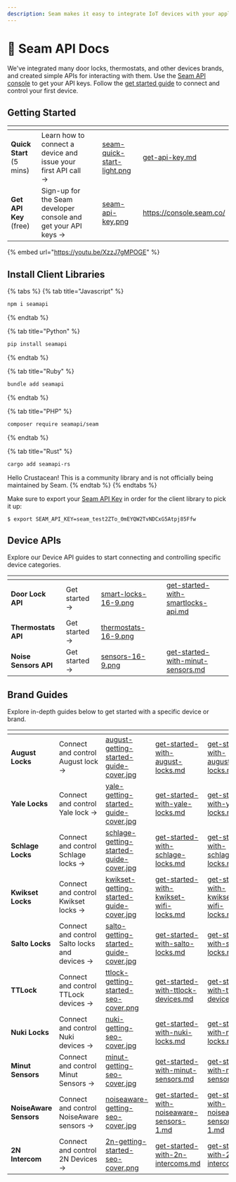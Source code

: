```yaml
---
description: Seam makes it easy to integrate IoT devices with your applications!
---
```


# 🎉 Seam API Docs

We've integrated many door locks, thermostats, and other devices brands, and created simple APIs for interacting with them. Use the [Seam API console](https://console.seam.co/) to get your API keys. Follow the [get started guide](broken-reference/) to connect and control your first device.

## Getting Started

<table data-card-size="large" data-view="cards"><thead><tr><th></th><th></th><th data-hidden></th><th data-hidden data-card-cover data-type="files"></th><th data-hidden data-card-target data-type="content-ref"></th></tr></thead><tbody><tr><td><strong>Quick Start</strong> (5 mins)</td><td>Learn how to connect a device and issue your first API call →</td><td></td><td><a href=".gitbook/assets/seam-quick-start-light.png">seam-quick-start-light.png</a></td><td><a href="quickstart/get-api-key.md">get-api-key.md</a></td></tr><tr><td><strong>Get</strong> <strong>API Key</strong> (free)</td><td>Sign-up for the Seam developer console and get your API keys →</td><td></td><td><a href=".gitbook/assets/seam-api-key.png">seam-api-key.png</a></td><td><a href="https://console.seam.co/">https://console.seam.co/</a></td></tr></tbody></table>

{% embed url="https://youtu.be/XzzJ7gMPOGE" %}

## Install Client Libraries

{% tabs %}
{% tab title="Javascript" %}
```bash
npm i seamapi
```
{% endtab %}

{% tab title="Python" %}
```bash
pip install seamapi
```
{% endtab %}

{% tab title="Ruby" %}
```bash
bundle add seamapi
```
{% endtab %}

{% tab title="PHP" %}
```bash
composer require seamapi/seam
```
{% endtab %}

{% tab title="Rust" %}
```bash
cargo add seamapi-rs
```

Hello Crustacean! This is a community library and is not officially being maintained by Seam.
{% endtab %}
{% endtabs %}

Make sure to export your [Seam API Key](quickstart/get-api-key.md) in order for the client library to pick it up:

```
$ export SEAM_API_KEY=seam_test2ZTo_0mEYQW2TvNDCxG5Atpj85Ffw
```

## Device APIs

Explore our Device API guides to start connecting and controlling specific device categories.

<table data-card-size="large" data-view="cards"><thead><tr><th></th><th></th><th data-hidden data-card-cover data-type="files"></th><th data-hidden data-type="select"></th><th data-hidden data-card-target data-type="content-ref"></th></tr></thead><tbody><tr><td><strong>Door Lock API</strong></td><td>Get started →</td><td><a href=".gitbook/assets/smart-locks-16-9.png">smart-locks-16-9.png</a></td><td></td><td><a href="device-guides/get-started-with-smartlocks-api.md">get-started-with-smartlocks-api.md</a></td></tr><tr><td><strong>Thermostats API</strong></td><td>Get started →</td><td><a href=".gitbook/assets/thermostats-16-9.png">thermostats-16-9.png</a></td><td></td><td></td></tr><tr><td><strong>Noise</strong> <strong>Sensors API</strong></td><td>Get started →</td><td><a href=".gitbook/assets/sensors-16-9.png">sensors-16-9.png</a></td><td></td><td><a href="device-guides/get-started-with-minut-sensors.md">get-started-with-minut-sensors.md</a></td></tr></tbody></table>

## Brand Guides

Explore in-depth guides below to get started with a specific device or brand.

<table data-card-size="large" data-view="cards"><thead><tr><th></th><th></th><th data-hidden data-card-cover data-type="files"></th><th data-hidden data-type="content-ref"></th><th data-hidden data-card-target data-type="content-ref"></th></tr></thead><tbody><tr><td><strong>August Locks</strong></td><td>Connect and control August lock →</td><td><a href=".gitbook/assets/august-getting-started-guide-cover.jpg">august-getting-started-guide-cover.jpg</a></td><td><a href="device-guides/get-started-with-august-locks.md">get-started-with-august-locks.md</a></td><td><a href="device-guides/get-started-with-august-locks.md">get-started-with-august-locks.md</a></td></tr><tr><td><strong>Yale Locks</strong></td><td>Connect and control Yale lock →</td><td><a href=".gitbook/assets/yale-getting-started-guide-cover.jpg">yale-getting-started-guide-cover.jpg</a></td><td><a href="device-guides/get-started-with-yale-locks.md">get-started-with-yale-locks.md</a></td><td><a href="device-guides/get-started-with-yale-locks.md">get-started-with-yale-locks.md</a></td></tr><tr><td><strong>Schlage Locks</strong></td><td>Connect and control Schlage locks →</td><td><a href=".gitbook/assets/schlage-getting-started-guide-cover.jpg">schlage-getting-started-guide-cover.jpg</a></td><td><a href="device-guides/get-started-with-schlage-locks.md">get-started-with-schlage-locks.md</a></td><td><a href="device-guides/get-started-with-schlage-locks.md">get-started-with-schlage-locks.md</a></td></tr><tr><td><strong>Kwikset Locks</strong></td><td>Connect and control Kwikset locks →</td><td><a href=".gitbook/assets/guides/kwikset-getting-started-guide-cover.jpg">kwikset-getting-started-guide-cover.jpg</a></td><td><a href="device-guides/get-started-with-kwikset-wifi-locks.md">get-started-with-kwikset-wifi-locks.md</a></td><td><a href="device-guides/get-started-with-kwikset-wifi-locks.md">get-started-with-kwikset-wifi-locks.md</a></td></tr><tr><td><strong>Salto Locks</strong></td><td>Connect and control Salto locks and devices →</td><td><a href=".gitbook/assets/salto-getting-started-guide-cover.jpg">salto-getting-started-guide-cover.jpg</a></td><td><a href="device-guides/get-started-with-salto-locks.md">get-started-with-salto-locks.md</a></td><td><a href="device-guides/get-started-with-salto-locks.md">get-started-with-salto-locks.md</a></td></tr><tr><td><strong>TTLock</strong></td><td>Connect and control TTLock devices →</td><td><a href=".gitbook/assets/guides/ttlock-getting-started-seo-cover.png">ttlock-getting-started-seo-cover.png</a></td><td><a href="device-guides/get-started-with-ttlock-devices.md">get-started-with-ttlock-devices.md</a></td><td><a href="device-guides/get-started-with-ttlock-devices.md">get-started-with-ttlock-devices.md</a></td></tr><tr><td><strong>Nuki Locks</strong></td><td>Connect and control Nuki devices →</td><td><a href=".gitbook/assets/guides/nuki-getting-seo-cover.jpg">nuki-getting-seo-cover.jpg</a></td><td><a href="device-guides/get-started-with-nuki-locks.md">get-started-with-nuki-locks.md</a></td><td><a href="device-guides/get-started-with-nuki-locks.md">get-started-with-nuki-locks.md</a></td></tr><tr><td><strong>Minut Sensors</strong></td><td>Connect and control Minut Sensors →</td><td><a href=".gitbook/assets/guides/minut-getting-seo-cover.jpg">minut-getting-seo-cover.jpg</a></td><td><a href="device-guides/get-started-with-minut-sensors.md">get-started-with-minut-sensors.md</a></td><td><a href="device-guides/get-started-with-minut-sensors.md">get-started-with-minut-sensors.md</a></td></tr><tr><td><strong>NoiseAware Sensors</strong></td><td>Connect and control NoiseAware sensors →</td><td><a href=".gitbook/assets/guides/noiseaware-getting-seo-cover.jpg">noiseaware-getting-seo-cover.jpg</a></td><td><a href="device-guides/get-started-with-noiseaware-sensors-1.md">get-started-with-noiseaware-sensors-1.md</a></td><td><a href="device-guides/get-started-with-noiseaware-sensors-1.md">get-started-with-noiseaware-sensors-1.md</a></td></tr><tr><td><strong>2N Intercom</strong></td><td>Connect and control 2N Devices →</td><td><a href=".gitbook/assets/guides/2n-getting-started-seo-cover.png">2n-getting-started-seo-cover.png</a></td><td><a href="device-guides/get-started-with-2n-intercoms.md">get-started-with-2n-intercoms.md</a></td><td><a href="device-guides/get-started-with-2n-intercoms.md">get-started-with-2n-intercoms.md</a></td></tr></tbody></table>
